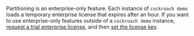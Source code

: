 Partitioning is an enterprise-only feature. Each instance of `cockroach demo` loads a temporary enterprise license that expires after an hour. If you want to use enterprise-only features outside of a `cockroach demo` instance, [request a trial enterprise license](https://www.cockroachlabs.com/get-cockroachdb/enterprise), and then [set the license key](enterprise-licensing.html#set-a-license).
